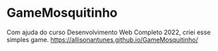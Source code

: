 # GameMosquitinho
Com ajuda do curso Desenvolvimento Web Completo 2022, criei esse simples game.
https://allisonantunes.github.io/GameMosquitinho/
